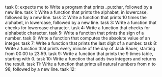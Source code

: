 task 0: expects me to Write a program that prints _putchar, followed by a new line.
task 1: Write a function that prints the alphabet, in lowercase, followed by a new line.
task 2: Write a function that prints 10 times the alphabet, in lowercase, followed by a new line.
task 3: Write a function that checks for lowercase character.
task 4: Write a function that checks for alphabetic character.
task 5: Write a function that prints the sign of a number.
task 6: Write a function that computes the absolute value of an integer.
task 7: Write a function that prints the last digit of a number.
task 8: Write a function that prints every minute of the day of Jack Bauer, starting from 00:00 to 23:59.
task 9: Write a function that prints the 9 times table, starting with 0.
task 10: Write a function that adds two integers and returns the result.
task 11: Write a function that prints all natural numbers from n to 98, followed by a new line.
task 12:
